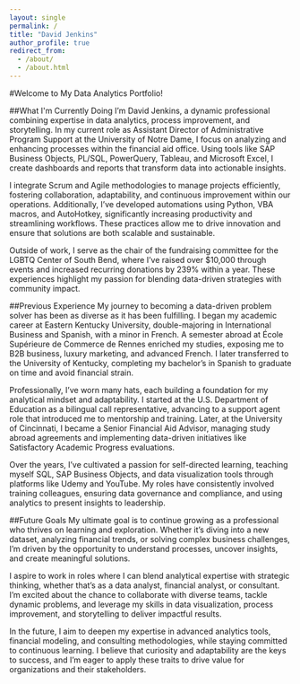 ```yaml
---
layout: single
permalink: /
title: "David Jenkins"
author_profile: true
redirect_from: 
  - /about/
  - /about.html
---
```

#Welcome to My Data Analytics Portfolio!

##What I'm Currently Doing
I’m David Jenkins, a dynamic professional combining expertise in data analytics, process improvement, and storytelling. In my current role as Assistant Director of Administrative Program Support at the University of Notre Dame, I focus on analyzing and enhancing processes within the financial aid office. Using tools like SAP Business Objects, PL/SQL, PowerQuery, Tableau, and Microsoft Excel, I create dashboards and reports that transform data into actionable insights.

I integrate Scrum and Agile methodologies to manage projects efficiently, fostering collaboration, adaptability, and continuous improvement within our operations. Additionally, I’ve developed automations using Python, VBA macros, and AutoHotkey, significantly increasing productivity and streamlining workflows. These practices allow me to drive innovation and ensure that solutions are both scalable and sustainable.

Outside of work, I serve as the chair of the fundraising committee for the LGBTQ Center of South Bend, where I’ve raised over $10,000 through events and increased recurring donations by 239% within a year. These experiences highlight my passion for blending data-driven strategies with community impact.

##Previous Experience
My journey to becoming a data-driven problem solver has been as diverse as it has been fulfilling. I began my academic career at Eastern Kentucky University, double-majoring in International Business and Spanish, with a minor in French. A semester abroad at École Supérieure de Commerce de Rennes enriched my studies, exposing me to B2B business, luxury marketing, and advanced French. I later transferred to the University of Kentucky, completing my bachelor’s in Spanish to graduate on time and avoid financial strain.

Professionally, I’ve worn many hats, each building a foundation for my analytical mindset and adaptability. I started at the U.S. Department of Education as a bilingual call representative, advancing to a support agent role that introduced me to mentorship and training. Later, at the University of Cincinnati, I became a Senior Financial Aid Advisor, managing study abroad agreements and implementing data-driven initiatives like Satisfactory Academic Progress evaluations.

Over the years, I’ve cultivated a passion for self-directed learning, teaching myself SQL, SAP Business Objects, and data visualization tools through platforms like Udemy and YouTube. My roles have consistently involved training colleagues, ensuring data governance and compliance, and using analytics to present insights to leadership.

##Future Goals
My ultimate goal is to continue growing as a professional who thrives on learning and exploration. Whether it’s diving into a new dataset, analyzing financial trends, or solving complex business challenges, I’m driven by the opportunity to understand processes, uncover insights, and create meaningful solutions.

I aspire to work in roles where I can blend analytical expertise with strategic thinking, whether that’s as a data analyst, financial analyst, or consultant. I’m excited about the chance to collaborate with diverse teams, tackle dynamic problems, and leverage my skills in data visualization, process improvement, and storytelling to deliver impactful results.

In the future, I aim to deepen my expertise in advanced analytics tools, financial modeling, and consulting methodologies, while staying committed to continuous learning. I believe that curiosity and adaptability are the keys to success, and I’m eager to apply these traits to drive value for organizations and their stakeholders.

